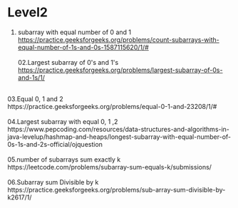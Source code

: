 # Level2
01. subarray with equal number of 0 and 1	</br>
    https://practice.geeksforgeeks.org/problems/count-subarrays-with-equal-number-of-1s-and-0s-1587115620/1/#</br>
    </br>
02.Largest subarray of 0's and 1's </br>
    https://practice.geeksforgeeks.org/problems/largest-subarray-of-0s-and-1s/1/</br>
</br>
03.Equal 0, 1 and 2</br>
    https://practice.geeksforgeeks.org/problems/equal-0-1-and-23208/1/#</br>
</br>
04.Largest subarray with equal 0, 1 ,2 </br>
     https://www.pepcoding.com/resources/data-structures-and-algorithms-in-java-levelup/hashmap-and-heaps/longest-subarray-with-equal-number-of-0s-1s-and-2s-official/ojquestion</br>
     </br>
05.number of subarrays sum exactly k	</br>
    https://leetcode.com/problems/subarray-sum-equals-k/submissions/</br>
    </br>
06.Subarray sum Divisible by k</br>
    https://practice.geeksforgeeks.org/problems/sub-array-sum-divisible-by-k2617/1/</br>
</br>
